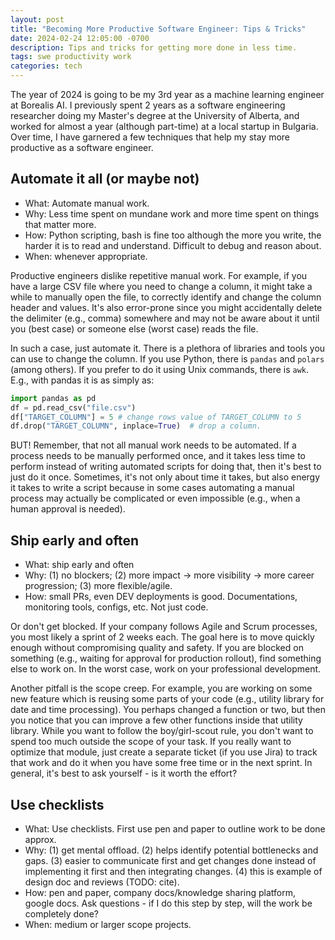 ```yaml
---
layout: post
title: "Becoming More Productive Software Engineer: Tips & Tricks"
date: 2024-02-24 12:05:00 -0700
description: Tips and tricks for getting more done in less time.
tags: swe productivity work
categories: tech
---
```


The year of 2024 is going to be my 3rd year as a machine learning engineer at Borealis AI.
I previously spent 2 years as a software engineering researcher doing my Master's degree
at the University of Alberta, and worked for almost a year (although part-time) at a local
startup in Bulgaria. Over time, I have garnered a few techniques that help my stay more
productive as a software engineer.

## Automate it all (or maybe not)

- What: Automate manual work.
- Why: Less time spent on mundane work and more time spent on things that matter more.
- How: Python scripting, bash is fine too although the more you write, the harder it is
to read and understand. Difficult to debug and reason about.
- When: whenever appropriate.

Productive engineers dislike repetitive manual work. For example, if you have a large
CSV file where you need to change a column, it might take a while to manually open the
file, to correctly identify and change the column header and values. It's also error-prone since you
might accidentally delete the delimiter (e.g., comma) somewhere and may not be aware about
it until you (best case) or someone else (worst case) reads the file.

In such a case, just automate it. There is a plethora of libraries and tools
you can use to change the column. If you use Python, there is `pandas` and `polars` (among others).
If you prefer to do it using Unix commands, there is `awk`. E.g., with pandas it is as simply as:

```python
import pandas as pd
df = pd.read_csv("file.csv")
df["TARGET_COLUMN"] = 5 # change rows value of TARGET_COLUMN to 5
df.drop("TARGET_COLUMN", inplace=True)  # drop a column.
```

BUT! Remember, that not all manual work needs to be automated. If a process needs to be manually performed once,
and it takes less time to perform instead of writing automated scripts for doing that, then it's best to just
do it once. Sometimes, it's not only about time it takes, but also energy it takes to write a script because
in some cases automating a manual process may actually be complicated or even impossible (e.g., when
a human approval is needed).

## Ship early and often

- What: ship early and often
- Why: (1) no blockers; (2) more impact -> more visibility -> more career progression; (3) more flexible/agile.
- How: small PRs, even DEV deployments is good. Documentations, monitoring tools, configs, etc. Not just code.

Or don't get blocked. If your company follows Agile and Scrum processes, you most likely a sprint of 2 weeks each.
The goal here is to move quickly enough without compromising quality and safety. If you are blocked on something
(e.g., waiting for approval for production rollout), find something else to work on. In the worst case,
work on your professional development.

Another pitfall is the scope creep. For example, you are working on some new feature which is reusing some parts
of your code (e.g., utility library for date and time processing). You perhaps changed a function or two, but
then you notice that you can improve a few other functions inside that utility library. While you want to follow
the boy/girl-scout rule, you don't want to spend too much outside the scope of your task. If you really want
to optimize that module, just create a separate ticket (if you use Jira) to track that work and do it when
you have some free time or in the next sprint. In general, it's best to ask yourself - is it worth the effort?

## Use checklists

- What: Use checklists. First use pen and paper to outline work to be done approx.
- Why: (1) get mental offload. (2) helps identify potential bottlenecks and gaps. (3) easier to communicate
first and get changes done instead of implementing it first and then integrating changes. (4) this is example
of design doc and reviews (TODO: cite).
- How: pen and paper, company docs/knowledge sharing platform, google docs. Ask questions - if I do this step by step,
will the work be completely done?
- When: medium or larger scope projects.